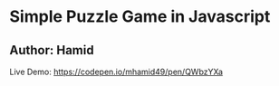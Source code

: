 # Simple Puzzle Game in Javascript

## Author: Hamid

Live Demo: https://codepen.io/mhamid49/pen/QWbzYXa
